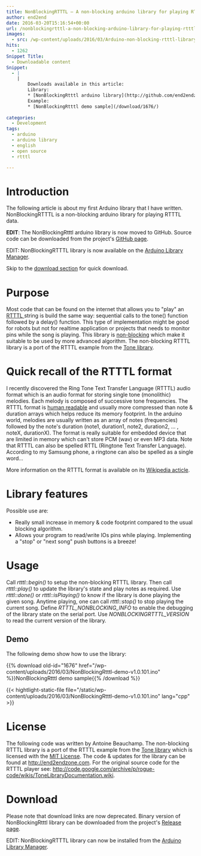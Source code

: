 ```yaml
---
title: NonBlockingRTTTL – A non-blocking arduino library for playing RTTTL melodies
author: end2end
date: 2016-03-20T15:16:54+00:00
url: /nonblockingrtttl-a-non-blocking-arduino-library-for-playing-rtttl-melodies/
images:
  - src: /wp-content/uploads/2016/03/Arduino-non-blocking-rtttl-library.jpg
hits:
  - 1262
Snippet Title:
  - Downloadable content
Snippet:
  - |
    |
        Downloads available in this article:
        Library:
        * [NonBlockingRtttl arduino library](http://github.com/end2endzone/NonBlockingRTTTL/releases)
        Example:
        * [NonBlockingRtttl demo sample](/download/1676/)
        
categories:
  - Development
tags:
  - arduino
  - arduino library
  - english
  - open source
  - rtttl

---
```


# Introduction

The following article is about my first Arduino library that I have written. NonBlockingRTTTL is a non-blocking arduino library for playing RTTTL data. 

**EDIT**: The NonBlockingRtttl arduino library is now moved to GitHub. Source code can be downloaded from the project's [GitHub page](http://github.com/end2endzone/NonBlockingRTTTL).

EDIT: NonBlockingRTTTL library is now available on the [Arduino Library Manager](http://www.arduino.cc/en/guide/libraries#toc3).

Skip to the [download section](#Download) for quick download.

# Purpose

Most code that can be found on the internet that allows you to "play" an [RTTTL ](#Quick_recall_of_the_RTTTL_format)string is build the same way: sequential calls to the tone() function followed by a delay() function. This type of implementation might be good for robots but not for realtime application or projects that needs to monitor pins while the song is playing. This library is [non-blocking](http://en.wikipedia.org/wiki/Non-blocking_algorithm) which make it suitable to be used by more advanced algorithm. The non-blocking RTTTL library is a port of the RTTTL example from the [Tone library](http://storage.googleapis.com/google-code-archive-downloads/v2/code.google.com/rogue-code/Arduino-Library-Tone.zip).

# Quick recall of the RTTTL format

I recently discovered the Ring Tone Text Transfer Language (RTTTL) audio format which is an audio format for storing single tone (monolithic) melodies. Each melody is composed of successive tone frequencies. The RTTTL format is [human readable](http://stackoverflow.com/questions/568671/why-should-i-use-a-human-readable-file-format) and usually more compressed than note & duration arrays which helps reduce its memory footprint. In the arduino world, melodies are usually written as an array of notes (frequencies) followed by the note's duration (note1, duration1, note2, duration2, ... , noteX, durationX). The format is really suitable for embedded device that are limited in memory which can't store PCM (wav) or even MP3 data. Note that RTTTL can also be spelled RTTL (Ringtone Text Transfer Language). According to my Samsung phone, a ringtone can also be spelled as a single word...

More information on the RTTTL format is available on its [Wikipedia acticle](https://en.wikipedia.org/wiki/Ring_Tone_Transfer_Language).

# Library features

Possible use are:

* Really small increase in memory & code footprint compared to the usual blocking algorithm.
* Allows your program to read/write IOs pins while playing. Implementing a "stop" or "next song" push buttons is a breeze!

# Usage

Call *rtttl::begin()* to setup the non-blocking RTTTL library. Then call *rtttl::play()* to update the library's state and play notes as required. Use *rtttl::done()* or *rtttl::isPlaying()* to know if the library is done playing the given song. Anytime playing, one can call *rtttl::stop()* to stop playing the current song. Define *RTTTL\_NONBLOCKING\_INFO* to enable the debugging of the library state on the serial port. Use *NONBLOCKINGRTTTL\_VERSION* to read the current version of the library.

## Demo

The following demo show how to use the library:

{{% download old-id="1676" href="/wp-content/uploads/2016/03/NonBlockingRtttl-demo-v1.0.101.ino" %}}NonBlockingRtttl demo sample{{% /download %}}

{{< hightlight-static-file file="/static/wp-content/uploads/2016/03/NonBlockingRtttl-demo-v1.0.101.ino" lang="cpp" >}}

# License

The following code was written by Antoine Beauchamp. The non-blocking RTTTL library is a port of the RTTTL example from the [Tone library](http://storage.googleapis.com/google-code-archive-downloads/v2/code.google.com/rogue-code/Arduino-Library-Tone.zip) which is licensed with the [MIT License](http://www.opensource.org/licenses/mit-license.php). The code & updates for the library can be found at <http://end2endzone.com>. For the original source code for the RTTTL player see: <http://code.google.com/archive/p/rogue-code/wikis/ToneLibraryDocumentation.wiki>.

# Download

Please note that download links are now deprecated. Binary version of NonBlockingRtttl library can be downloaded from the project's [Release page](https://github.com/end2endzone/NonBlockingRTTTL/releases).

EDIT: NonBlockingRTTTL library can now be installed from the [Arduino Library Manager](http://www.arduino.cc/en/guide/libraries#toc3).